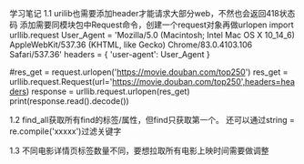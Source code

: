 学习笔记
1.1 urilib也需要添加header才能请求大部分web，不然也会返回418状态码
添加需要同模块包中Request命令，创建一个request对象再做urlopen
import urllib.request
User_Agent = 'Mozilla/5.0 (Macintosh; Intel Mac OS X 10_14_6) AppleWebKit/537.36 (KHTML, like Gecko) Chrome/83.0.4103.106 Safari/537.36'
headers = { 'user-agent': User_Agent }

#res_get = request.urlopen('https://movie.douban.com/top250')
res_get = urllib.request.Request(url='https://movie.douban.com/top250',headers=headers)
response = urllib.request.urlopen(res_get)
print(response.read().decode())

1.2 find_all获取所有find的标签/属性，但find只获取第一个。
还可以通过string = re.compile('xxxxx')过滤关键字

1.3 不同电影详情页标签数量不同，要想拉取所有电影上映时间需要做调整
